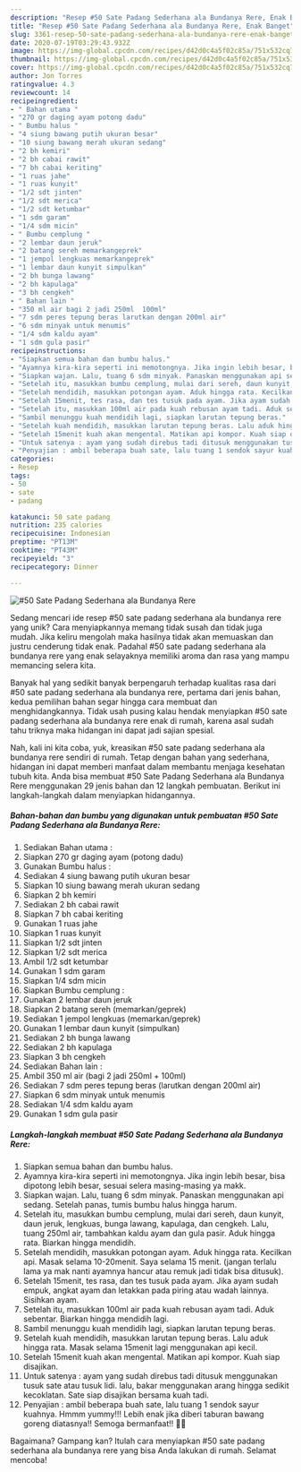 ```yaml
---
description: "Resep #50 Sate Padang Sederhana ala Bundanya Rere, Enak Banget"
title: "Resep #50 Sate Padang Sederhana ala Bundanya Rere, Enak Banget"
slug: 3361-resep-50-sate-padang-sederhana-ala-bundanya-rere-enak-banget
date: 2020-07-19T03:29:43.932Z
image: https://img-global.cpcdn.com/recipes/d42d0c4a5f02c85a/751x532cq70/50-sate-padang-sederhana-ala-bundanya-rere-foto-resep-utama.jpg
thumbnail: https://img-global.cpcdn.com/recipes/d42d0c4a5f02c85a/751x532cq70/50-sate-padang-sederhana-ala-bundanya-rere-foto-resep-utama.jpg
cover: https://img-global.cpcdn.com/recipes/d42d0c4a5f02c85a/751x532cq70/50-sate-padang-sederhana-ala-bundanya-rere-foto-resep-utama.jpg
author: Jon Torres
ratingvalue: 4.3
reviewcount: 14
recipeingredient:
- " Bahan utama "
- "270 gr daging ayam potong dadu"
- " Bumbu halus "
- "4 siung bawang putih ukuran besar"
- "10 siung bawang merah ukuran sedang"
- "2 bh kemiri"
- "2 bh cabai rawit"
- "7 bh cabai keriting"
- "1 ruas jahe"
- "1 ruas kunyit"
- "1/2 sdt jinten"
- "1/2 sdt merica"
- "1/2 sdt ketumbar"
- "1 sdm garam"
- "1/4 sdm micin"
- " Bumbu cemplung "
- "2 lembar daun jeruk"
- "2 batang sereh memarkangeprek"
- "1 jempol lengkuas memarkangeprek"
- "1 lembar daun kunyit simpulkan"
- "2 bh bunga lawang"
- "2 bh kapulaga"
- "3 bh cengkeh"
- " Bahan lain "
- "350 ml air bagi 2 jadi 250ml  100ml"
- "7 sdm peres tepung beras larutkan dengan 200ml air"
- "6 sdm minyak untuk menumis"
- "1/4 sdm kaldu ayam"
- "1 sdm gula pasir"
recipeinstructions:
- "Siapkan semua bahan dan bumbu halus."
- "Ayamnya kira-kira seperti ini memotongnya. Jika ingin lebih besar, bisa dipotong lebih besar, sesuai selera masing-masing ya makk."
- "Siapkan wajan. Lalu, tuang 6 sdm minyak. Panaskan menggunakan api sedang. Setelah panas, tumis bumbu halus hingga harum."
- "Setelah itu, masukkan bumbu cemplung, mulai dari sereh, daun kunyit, daun jeruk, lengkuas, bunga lawang, kapulaga, dan cengkeh. Lalu, tuang 250ml air, tambahkan kaldu ayam dan gula pasir. Aduk hingga rata. Biarkan hingga mendidih."
- "Setelah mendidih, masukkan potongan ayam. Aduk hingga rata. Kecilkan api. Masak selama 10-20menit. Saya selama 15 menit. (jangan terlalu lama ya mak nanti ayamnya hancur atau remuk jadi tidak bisa ditusuk)."
- "Setelah 15menit, tes rasa, dan tes tusuk pada ayam. Jika ayam sudah empuk, angkat ayam dan letakkan pada piring atau wadah lainnya. Sisihkan ayam."
- "Setelah itu, masukkan 100ml air pada kuah rebusan ayam tadi. Aduk sebentar. Biarkan hingga mendidih lagi."
- "Sambil menunggu kuah mendidih lagi, siapkan larutan tepung beras."
- "Setelah kuah mendidih, masukkan larutan tepung beras. Lalu aduk hingga rata. Masak selama 15menit lagi menggunakan api kecil."
- "Setelah 15menit kuah akan mengental. Matikan api kompor. Kuah siap disajikan."
- "Untuk satenya : ayam yang sudah direbus tadi ditusuk menggunakan tusuk sate atau tusuk lidi. lalu, bakar menggunakan arang hingga sedikit kecoklatan. Sate siap disajikan bersama kuah tadi."
- "Penyajian : ambil beberapa buah sate, lalu tuang 1 sendok sayur kuahnya. Hmmm yummy!!! Lebih enak jika diberi taburan bawang goreng diatasnya!! Semoga bermanfaat!! 🤗🤗"
categories:
- Resep
tags:
- 50
- sate
- padang

katakunci: 50 sate padang 
nutrition: 235 calories
recipecuisine: Indonesian
preptime: "PT13M"
cooktime: "PT43M"
recipeyield: "3"
recipecategory: Dinner

---
```



![#50 Sate Padang Sederhana ala Bundanya Rere](https://img-global.cpcdn.com/recipes/d42d0c4a5f02c85a/751x532cq70/50-sate-padang-sederhana-ala-bundanya-rere-foto-resep-utama.jpg)

Sedang mencari ide resep #50 sate padang sederhana ala bundanya rere yang unik? Cara menyiapkannya memang tidak susah dan tidak juga mudah. Jika keliru mengolah maka hasilnya tidak akan memuaskan dan justru cenderung tidak enak. Padahal #50 sate padang sederhana ala bundanya rere yang enak selayaknya memiliki aroma dan rasa yang mampu memancing selera kita.



Banyak hal yang sedikit banyak berpengaruh terhadap kualitas rasa dari #50 sate padang sederhana ala bundanya rere, pertama dari jenis bahan, kedua pemilihan bahan segar hingga cara membuat dan menghidangkannya. Tidak usah pusing kalau hendak menyiapkan #50 sate padang sederhana ala bundanya rere enak di rumah, karena asal sudah tahu triknya maka hidangan ini dapat jadi sajian spesial.


Nah, kali ini kita coba, yuk, kreasikan #50 sate padang sederhana ala bundanya rere sendiri di rumah. Tetap dengan bahan yang sederhana, hidangan ini dapat memberi manfaat dalam membantu menjaga kesehatan tubuh kita. Anda bisa membuat #50 Sate Padang Sederhana ala Bundanya Rere menggunakan 29 jenis bahan dan 12 langkah pembuatan. Berikut ini langkah-langkah dalam menyiapkan hidangannya.

<!--inarticleads1-->

##### Bahan-bahan dan bumbu yang digunakan untuk pembuatan #50 Sate Padang Sederhana ala Bundanya Rere:

1. Sediakan  Bahan utama :
1. Siapkan 270 gr daging ayam (potong dadu)
1. Gunakan  Bumbu halus :
1. Sediakan 4 siung bawang putih ukuran besar
1. Siapkan 10 siung bawang merah ukuran sedang
1. Siapkan 2 bh kemiri
1. Sediakan 2 bh cabai rawit
1. Siapkan 7 bh cabai keriting
1. Gunakan 1 ruas jahe
1. Siapkan 1 ruas kunyit
1. Siapkan 1/2 sdt jinten
1. Siapkan 1/2 sdt merica
1. Ambil 1/2 sdt ketumbar
1. Gunakan 1 sdm garam
1. Siapkan 1/4 sdm micin
1. Siapkan  Bumbu cemplung :
1. Gunakan 2 lembar daun jeruk
1. Siapkan 2 batang sereh (memarkan/geprek)
1. Sediakan 1 jempol lengkuas (memarkan/geprek)
1. Gunakan 1 lembar daun kunyit (simpulkan)
1. Sediakan 2 bh bunga lawang
1. Sediakan 2 bh kapulaga
1. Siapkan 3 bh cengkeh
1. Sediakan  Bahan lain :
1. Ambil 350 ml air (bagi 2 jadi 250ml + 100ml)
1. Sediakan 7 sdm peres tepung beras (larutkan dengan 200ml air)
1. Siapkan 6 sdm minyak untuk menumis
1. Sediakan 1/4 sdm kaldu ayam
1. Gunakan 1 sdm gula pasir




<!--inarticleads2-->

##### Langkah-langkah membuat #50 Sate Padang Sederhana ala Bundanya Rere:

1. Siapkan semua bahan dan bumbu halus.
1. Ayamnya kira-kira seperti ini memotongnya. Jika ingin lebih besar, bisa dipotong lebih besar, sesuai selera masing-masing ya makk.
1. Siapkan wajan. Lalu, tuang 6 sdm minyak. Panaskan menggunakan api sedang. Setelah panas, tumis bumbu halus hingga harum.
1. Setelah itu, masukkan bumbu cemplung, mulai dari sereh, daun kunyit, daun jeruk, lengkuas, bunga lawang, kapulaga, dan cengkeh. Lalu, tuang 250ml air, tambahkan kaldu ayam dan gula pasir. Aduk hingga rata. Biarkan hingga mendidih.
1. Setelah mendidih, masukkan potongan ayam. Aduk hingga rata. Kecilkan api. Masak selama 10-20menit. Saya selama 15 menit. (jangan terlalu lama ya mak nanti ayamnya hancur atau remuk jadi tidak bisa ditusuk).
1. Setelah 15menit, tes rasa, dan tes tusuk pada ayam. Jika ayam sudah empuk, angkat ayam dan letakkan pada piring atau wadah lainnya. Sisihkan ayam.
1. Setelah itu, masukkan 100ml air pada kuah rebusan ayam tadi. Aduk sebentar. Biarkan hingga mendidih lagi.
1. Sambil menunggu kuah mendidih lagi, siapkan larutan tepung beras.
1. Setelah kuah mendidih, masukkan larutan tepung beras. Lalu aduk hingga rata. Masak selama 15menit lagi menggunakan api kecil.
1. Setelah 15menit kuah akan mengental. Matikan api kompor. Kuah siap disajikan.
1. Untuk satenya : ayam yang sudah direbus tadi ditusuk menggunakan tusuk sate atau tusuk lidi. lalu, bakar menggunakan arang hingga sedikit kecoklatan. Sate siap disajikan bersama kuah tadi.
1. Penyajian : ambil beberapa buah sate, lalu tuang 1 sendok sayur kuahnya. Hmmm yummy!!! Lebih enak jika diberi taburan bawang goreng diatasnya!! Semoga bermanfaat!! 🤗🤗




Bagaimana? Gampang kan? Itulah cara menyiapkan #50 sate padang sederhana ala bundanya rere yang bisa Anda lakukan di rumah. Selamat mencoba!
